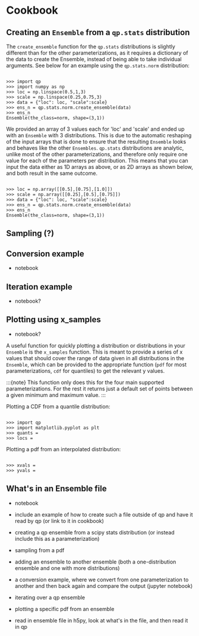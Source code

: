 # Cookbook

## Creating an `Ensemble` from a `qp.stats` distribution

The `create_ensemble` function for the `qp.stats` distributions is slightly different than for the other parameterizations, as it requires a dictionary of the data to create the Ensemble, instead of being able to take individual arguments. See below for an example using the `qp.stats.norm` distribution:

```{doctest}

>>> import qp
>>> import numpy as np
>>> loc = np.linspace(0.5,1,3)
>>> scale = np.linspace(0.25,0.75,3)
>>> data = {"loc": loc, "scale":scale}
>>> ens_n = qp.stats.norm.create_ensemble(data)
>>> ens_n
Ensemble(the_class=norm, shape=(3,1))

```

We provided an array of 3 values each for 'loc' and 'scale' and ended up with an `Ensemble` with 3 distributions. This is due to the automatic reshaping of the input arrays that is done to ensure that the resulting `Ensemble` looks and behaves like the other `Ensembles`. `qp.stats` distributions are analytic, unlike most of the other parameterizations, and therefore only require one value for each of the parameters per distribution. This means that you can input the data either as 1D arrays as above, or as 2D arrays as shown below, and both result in the same outcome.

```{doctest}

>>> loc = np.array([[0.5],[0.75],[1.0]])
>>> scale = np.array([[0.25],[0.5],[0.75]])
>>> data = {"loc": loc, "scale":scale}
>>> ens_n = qp.stats.norm.create_ensemble(data)
>>> ens_n
Ensemble(the_class=norm, shape=(3,1))

```

## Sampling (?)

## Conversion example

- notebook

## Iteration example

- notebook?

## Plotting using x_samples

- notebook?

A useful function for quickly plotting a distribution or distributions in your `Ensemble` is the `x_samples` function. This is meant to provide a series of x values that should cover the range of data given in all distributions in the `Ensemble`, which can be provided to the appropriate function (`pdf` for most parameterizations, `cdf` for quantiles) to get the relevant y values.

:::{note}
This function only does this for the four main supported parameterizations. For the rest it returns just a default set of points between a given minimum and maximum value.
:::

Plotting a CDF from a quantile distribution:

```{doctest}

>>> import qp
>>> import matplotlib.pyplot as plt
>>> quants =
>>> locs =

```

Plotting a pdf from an interpolated distribution:

```{doctest}

>>> xvals =
>>> yvals =

```

## What's in an Ensemble file

- notebook
- include an example of how to create such a file outside of qp and have it read by qp (or link to it in cookbook)

- creating a qp ensemble from a scipy stats distribution (or instead include this as a parameterization)
- sampling from a pdf
- adding an ensemble to another ensemble (both a one-distribution ensemble and one with more distributions)
- a conversion example, where we convert from one parameterization to another and then back again and compare the output (jupyter notebook)
- iterating over a qp ensemble
- plotting a specific pdf from an ensemble
- read in ensemble file in h5py, look at what's in the file, and then read it in qp
